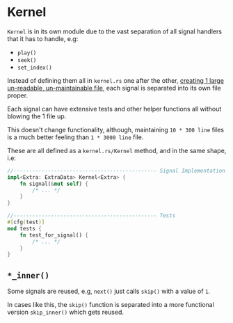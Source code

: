 # Kernel
`Kernel` is in its own module due to the vast separation of all signal handlers that it has to handle, e.g:
- `play()`
- `seek()`
- `set_index()`

Instead of defining them all in `kernel.rs` one after the other, [creating 1 large un-readable, un-maintainable file](https://github.com/hinto-janai/festival/blob/e1d479ca40efbda683b3e2c7d81ffb6e59391698/shukusai/src/audio/audio.rs#L727-L1369), each signal is separated into its own file proper.

Each signal can have extensive tests and other helper functions all without blowing the 1 file up.

This doesn't change functionality, although, maintaining `10 * 300 line` files is a much better feeling than `1 * 3000 line` file.

These are all defined as a `kernel.rs/Kernel` method, and in the same shape, i.e:
```rust
//---------------------------------------------- Signal Implementation
impl<Extra: ExtraData> Kernel<Extra> {
	fn signal(&mut self) {
		/* ... */
	}
}

//---------------------------------------------- Tests
#[cfg(test)]
mod tests {
	fn test_for_signal() {
		/* ... */
	}
}
```

## `*_inner()`
Some signals are reused, e.g, `next()` just calls `skip()` with a value of `1`.

In cases like this, the `skip()` function is separated into a more functional version `skip_inner()` which gets reused.